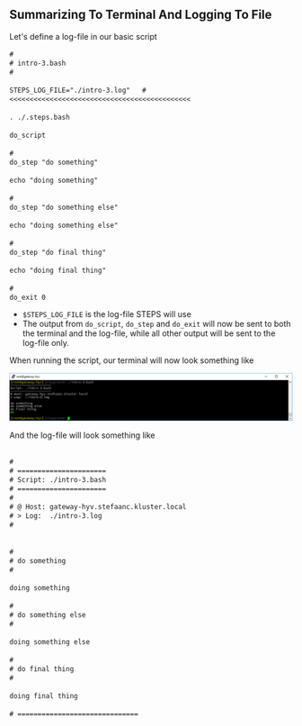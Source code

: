 ## Summarizing To Terminal And Logging To File

Let's define a log-file in our basic script

```shell
#
# intro-3.bash
#

STEPS_LOG_FILE="./intro-3.log"   # <<<<<<<<<<<<<<<<<<<<<<<<<<<<<<<<<<<<<<<<<<<<<

. ./.steps.bash

do_script

#
do_step "do something"

echo "doing something"

#
do_step "do something else"

echo "doing something else"

#
do_step "do final thing"

echo "doing final thing"

#
do_exit 0
```

- `$STEPS_LOG_FILE` is the log-file STEPS will use
- The output from `do_script`, `do_step` and `do_exit` will now be sent to both the terminal and the log-file, while all other output will be sent to the log-file only.

When running the script, our terminal will now look something like

![intro-3.successful.png](./screenshots/intro-3.successful.png)

And the log-file will look something like

```text

#
# ======================
# Script: ./intro-3.bash
# ======================
#
# @ Host: gateway-hyv.stefaanc.kluster.local
# > Log:  ./intro-3.log
#


#
# do something
#

doing something

#
# do something else
#

doing something else

#
# do final thing
#

doing final thing

# ==============================
```
